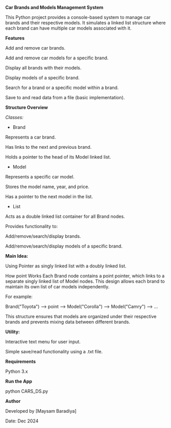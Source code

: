 **Car Brands and Models Management System**

This Python project provides a console-based system to manage car brands and their respective models.
It simulates a linked list structure where each brand can have multiple car models associated with it.

**Features**

Add and remove car brands.

Add and remove car models for a specific brand.

Display all brands with their models.

Display models of a specific brand.

Search for a brand or a specific model within a brand.

Save to and read data from a file (basic implementation).

**Structure Overview**

*Classes:*
 
- Brand

Represents a car brand.

Has links to the next and previous brand.

Holds a pointer to the head of its Model linked list.

- Model

Represents a specific car model.

Stores the model name, year, and price.

Has a pointer to the next model in the list.

- List

Acts as a double linked list container for all Brand nodes.

Provides functionality to:

Add/remove/search/display brands.

Add/remove/search/display models of a specific brand.

**Main Idea:**

Using Pointer as singly linked list with a doubly linked list.

How point Works
Each Brand node contains a point pointer, which links to a separate singly linked list of Model nodes.
This design allows each brand to maintain its own list of car models independently.

For example:

Brand("Toyota") --> point --> Model("Corolla") --> Model("Camry") --> ...
  
This structure ensures that models are organized under their respective brands and prevents mixing data between different brands.


**Utility:**

Interactive text menu for user input.

Simple save/read functionality using a .txt file.

**Requirements**

Python 3.x

**Run the App**

python CARS_DS.py

**Author**

Developed by [Maysam Baradiya]

Date: Dec 2024

